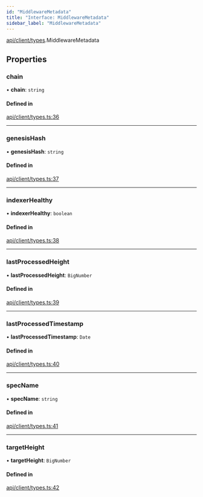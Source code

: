 ```yaml
---
id: "MiddlewareMetadata"
title: "Interface: MiddlewareMetadata"
sidebar_label: "MiddlewareMetadata"
---
```


[api/client/types](../../../../../modules/API/Client/Types/Types.md).MiddlewareMetadata

## Properties

### chain

• **chain**: `string`

#### Defined in

[api/client/types.ts:36](https://github.com/PolymeshAssociation/polymesh-sdk/blob/fedc4714f/src/api/client/types.ts#L36)

___

### genesisHash

• **genesisHash**: `string`

#### Defined in

[api/client/types.ts:37](https://github.com/PolymeshAssociation/polymesh-sdk/blob/fedc4714f/src/api/client/types.ts#L37)

___

### indexerHealthy

• **indexerHealthy**: `boolean`

#### Defined in

[api/client/types.ts:38](https://github.com/PolymeshAssociation/polymesh-sdk/blob/fedc4714f/src/api/client/types.ts#L38)

___

### lastProcessedHeight

• **lastProcessedHeight**: `BigNumber`

#### Defined in

[api/client/types.ts:39](https://github.com/PolymeshAssociation/polymesh-sdk/blob/fedc4714f/src/api/client/types.ts#L39)

___

### lastProcessedTimestamp

• **lastProcessedTimestamp**: `Date`

#### Defined in

[api/client/types.ts:40](https://github.com/PolymeshAssociation/polymesh-sdk/blob/fedc4714f/src/api/client/types.ts#L40)

___

### specName

• **specName**: `string`

#### Defined in

[api/client/types.ts:41](https://github.com/PolymeshAssociation/polymesh-sdk/blob/fedc4714f/src/api/client/types.ts#L41)

___

### targetHeight

• **targetHeight**: `BigNumber`

#### Defined in

[api/client/types.ts:42](https://github.com/PolymeshAssociation/polymesh-sdk/blob/fedc4714f/src/api/client/types.ts#L42)
